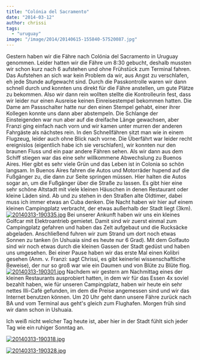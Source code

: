 ```yaml
---
title: "Colónia del Sacramento"
date: "2014-03-12"
author: chrissi
tags: 
  - "uruguay"
image: "/image/2014/20140615-155840-57520087.jpg"
---
```


Gestern haben wir die Fähre nach Colónia del Sacramento in Uruguay genommen. Leider hatten wir die Fähre um 8:30 gebucht, deshalb mussten wir schon kurz nach 6 aufstehen und ohne Frühstück zum Terminal fahren. Das Aufstehen an sich war kein Problem da wir, aus Angst zu verschlafen, eh jede Stunde aufgewacht sind. Durch die Passkontrolle waren wir dann schnell durch und konnten uns direkt für die Fähre anstellen, um gute Plätze zu bekommen. Also wir dann rein wollten stellte die Kontrolleurin fest, dass wir leider nur einen Ausreise keinen Einreisestempel bekommen hatten. Die Dame am Passschalter hatte nur den einen Stempel gehabt, einer ihrer Kollegen konnte uns dann aber abstempeln. Die Schlange der Einsteigenden war nun aber auf die dreifache Länge gewachsen, aber Franzi ging einfach nach vorn und wir kamen unter murren der anderen Fahrgäste als nächstes rein. In den Schnellfähren sitzt man wie in einem Flugzeug, leider auch ohne Blick nach vorne. Die Überfährt war leider recht ereignislos (eigentlich habe ich sie verschlafen), wir konnten nur den braunen Fluss und ein paar andere Fähren sehen. Als wir dann aus dem Schiff stiegen war das eine sehr willkommene Abwechslung zu Buenos Aires. Hier gibt es sehr viele Grün und das Leben ist in Colonia so schön langsam. In Buenos Aires fahren die Autos und Motorräder hupend auf die Fußgänger zu, die dann zur Seite springen müssen. Hier halten die Autos sogar an, um die Fußgänger über die Straße zu lassen. Es gibt hier eine sehr schöne Altstadt mit viele kleinen Häuschen in denen Restaurant oder kleine Läden sind. Ab und zu stehen in den Straßen alte Oldtimer, dabei muss ich immer etwas an Cuba denken. Die Nacht haben wir hier auf einem kleinen Campingplatz verbracht, der etwas außerhalb der Stadt liegt (3km). [![20140313-190335.jpg](images/20140313-190335.jpg)](https://hafenstrand.wordpress.com/wp-content/uploads/2014/03/20140313-190335.jpg) Bei unserer Ankunft haben wir uns ein kleines Golfcar mit Elektroantrieb gemietet. Damit sind wir zuerst einmal zum Campingplatz gefahren und haben das Zelt aufgebaut und die Rucksäcke abgeladen. Anschließend fuhren wir zum Strand um dort noch etwas Sonnen zu tanken (in Ushuaia sind es heute nur 6 Grad). Mit dem Golfauto sind wir noch etwas durch die kleinen Gassen der Stadt gedüst und haben uns umgesehen. Bei einer Pause haben wir das erste Mal einen Kolibri gesehen (Anm. v. Franzi: sagt Chrissi, es gibt keinerlei wissenschaftliche Beweise), der nur so groß war wie ein Daumen und von Blüte zu Blüte flog. [![20140313-190301.jpg](images/20140313-190301.jpg)](https://hafenstrand.wordpress.com/wp-content/uploads/2014/03/20140313-190301.jpg) Nachdem wir gestern am Nachmittag eines der kleinen Restaurants ausprobiert hatten, in dem wir für das Essen 4x soviel bezahlt haben, wie für unseren Campingplatz, haben wir heute ein sehr nettes Illi-Café gefunden, im dem die Preise angemessen sind und wir das Internet benutzen können. Um 20 Uhr geht dann unsere Fähre zurück nach BA und vom Terminal aus geht's gleich zum Flughafen. Morgen früh sind wir dann schon in Ushuaia.

Ich weiß nicht welcher Tag heute ist, aber hier in der Stadt fühlt sich jeder Tag wie ein ruhiger Sonntag an.

  
  
[![20140313-190318.jpg](images/20140313-190318.jpg)](https://hafenstrand.wordpress.com/wp-content/uploads/2014/03/20140313-190318.jpg)  
  
[![20140313-190328.jpg](images/20140313-190328.jpg)](https://hafenstrand.wordpress.com/wp-content/uploads/2014/03/20140313-190328.jpg)
